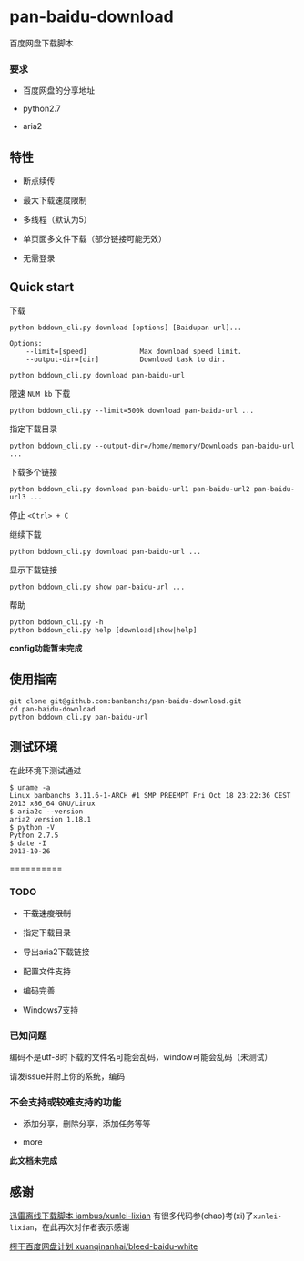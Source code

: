 pan-baidu-download
==================

百度网盘下载脚本

### 要求

- 百度网盘的分享地址

- python2.7

- aria2


## 特性

- 断点续传

- 最大下载速度限制

- 多线程（默认为5）

- 单页面多文件下载（部分链接可能无效）

- 无需登录

## Quick start

下载

```
python bddown_cli.py download [options] [Baidupan-url]...

Options:
    --limit=[speed]             Max download speed limit.
    --output-dir=[dir]          Download task to dir.
```

    python bddown_cli.py download pan-baidu-url

限速 `NUM kb` 下载

    python bddown_cli.py --limit=500k download pan-baidu-url ...

指定下载目录

    python bddown_cli.py --output-dir=/home/memory/Downloads pan-baidu-url ...

下载多个链接

    python bddown_cli.py download pan-baidu-url1 pan-baidu-url2 pan-baidu-url3 ...

停止 `<Ctrl> + C`

继续下载

    python bddown_cli.py download pan-baidu-url ...
    
显示下载链接

    python bddown_cli.py show pan-baidu-url ...

帮助

    python bddown_cli.py -h
    python bddown_cli.py help [download|show|help]

**config功能暂未完成**

## 使用指南

    git clone git@github.com:banbanchs/pan-baidu-download.git
    cd pan-baidu-download
    python bddown_cli.py pan-baidu-url


## 测试环境

在此环境下测试通过

```
$ uname -a
Linux banbanchs 3.11.6-1-ARCH #1 SMP PREEMPT Fri Oct 18 23:22:36 CEST 2013 x86_64 GNU/Linux
$ aria2c --version
aria2 version 1.18.1
$ python -V
Python 2.7.5
$ date -I
2013-10-26
```


==========

### TODO

- ~~下载速度限制~~

- ~~指定下载目录~~

- 导出aria2下载链接

- 配置文件支持

- 编码完善

- Windows7支持

### 已知问题

编码不是utf-8时下载的文件名可能会乱码，window可能会乱码（未测试）

请发issue并附上你的系统，编码

### 不会支持或较难支持的功能

- 添加分享，删除分享，添加任务等等

- more

**此文档未完成**

## 感谢

[迅雷离线下载脚本 iambus/xunlei-lixian](https://github.com/iambus/xunlei-lixian)
有很多代码参(chao)考(xi)了`xunlei-lixian`，在此再次对作者表示感谢

[榨干百度网盘计划 xuanqinanhai/bleed-baidu-white](https://github.com/xuanqinanhai/bleed-baidu-white)


